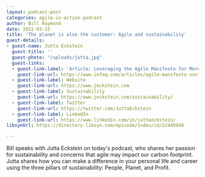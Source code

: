 ```yaml
---
layout: podcast-post
categories: agile-in-action-podcast
author: Bill Raymond
date: 2022-03-15
title: 'The planet is also the customer: Agile and sustainability'
guest-details:
- guest-name: Jutta Eckstein
  guest-title: ''
  guest-photo: "/uploads/jutta.jpg"
  guest-links:
  - guest-link-label: 'Article: Leveraging the Agile Manifesto for More Sustainability'
    guest-link-url: https://www.infoq.com/articles/agile-manifesto-sustainability/
  - guest-link-label: Website
    guest-link-url: https://www.jeckstein.com
  - guest-link-label: Sustainability
    guest-link-url: https://www.jeckstein.com/sustainability/
  - guest-link-label: Twitter
    guest-link-url: https://twitter.com/JuttaEckstein
  - guest-link-label: LinkedIn
    guest-link-url: https://www.linkedin.com/in/juttaeckstein/
libsynUrl: https://directory.libsyn.com/episode/index/id/22445048

---
```

Bill speaks with Jutta Eckstein on today's podcast, who shares her passion for sustainability and concerns that agile may impact our carbon footprint. Jutta shares how you can make a difference in your personal life and career using the three pillars of sustainability: People, Planet, and Profit.